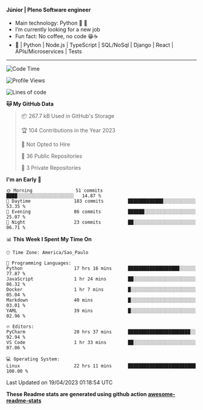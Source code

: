 #### Júnior | Pleno Software engineer 

- Main technology: Python 🐍 💖
- I’m currently looking for a new job
- Fun fact: No coffee, no code 😁☕
- 📖 | Python | Node.js | TypeScript | SQL/NoSql | Django | React | APIs/Microservices | Tests 
---
<!--START_SECTION:waka-->
![Code Time](http://img.shields.io/badge/Code%20Time-709%20hrs%202%20mins-blue)

![Profile Views](http://img.shields.io/badge/Profile%20Views-0-blue)

![Lines of code](https://img.shields.io/badge/From%20Hello%20World%20I%27ve%20Written-10.6%20million%20lines%20of%20code-blue)

**🐱 My GitHub Data** 

> 📦 267.7 kB Used in GitHub's Storage 
 > 
> 🏆 104 Contributions in the Year 2023
 > 
> 🚫 Not Opted to Hire
 > 
> 📜 36 Public Repositories 
 > 
> 🔑 3 Private Repositories 
 > 
**I'm an Early 🐤** 

```text
🌞 Morning                51 commits          ████░░░░░░░░░░░░░░░░░░░░░   14.87 % 
🌆 Daytime                183 commits         █████████████░░░░░░░░░░░░   53.35 % 
🌃 Evening                86 commits          ██████░░░░░░░░░░░░░░░░░░░   25.07 % 
🌙 Night                  23 commits          ██░░░░░░░░░░░░░░░░░░░░░░░   06.71 % 
```


📊 **This Week I Spent My Time On** 

```text
🕑︎ Time Zone: America/Sao_Paulo

💬 Programming Languages: 
Python                   17 hrs 16 mins      ███████████████████░░░░░░   77.87 % 
JavaScript               1 hr 24 mins        ██░░░░░░░░░░░░░░░░░░░░░░░   06.32 % 
Docker                   1 hr 7 mins         █░░░░░░░░░░░░░░░░░░░░░░░░   05.04 % 
Markdown                 40 mins             █░░░░░░░░░░░░░░░░░░░░░░░░   03.01 % 
YAML                     39 mins             █░░░░░░░░░░░░░░░░░░░░░░░░   02.96 % 

🔥 Editors: 
PyCharm                  20 hrs 37 mins      ███████████████████████░░   92.94 % 
VS Code                  1 hr 33 mins        ██░░░░░░░░░░░░░░░░░░░░░░░   07.06 % 

💻 Operating System: 
Linux                    22 hrs 11 mins      █████████████████████████   100.00 % 
```


 Last Updated on 19/04/2023 01:18:54 UTC
<!--END_SECTION:waka-->

**These Readme stats are generated using github action [awesome-readme-stats](https://github.com/anmol098/waka-readme-stats)**
